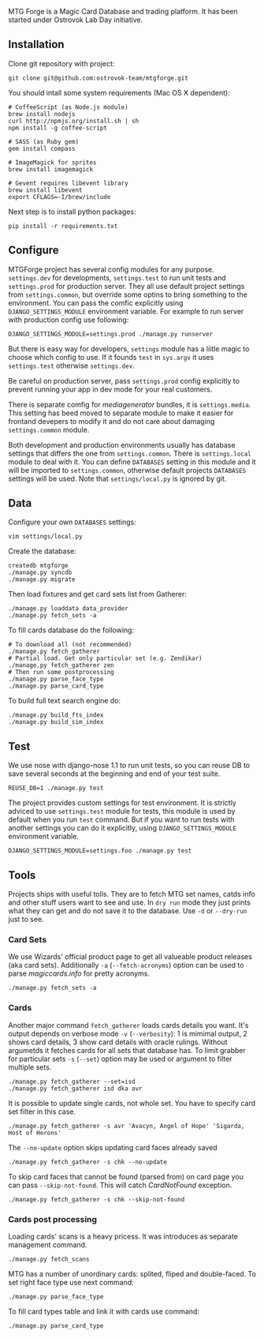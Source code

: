 MTG Forge is a Magic Card Database and trading platform. It has been started under Ostrovok Lab Day initiative.

## Installation

Clone git repository with project:

    git clone git@github.com:ostrovok-team/mtgforge.git

You should intall some system requirements (Mac OS X dependent):

    # CoffeeScript (as Node.js module)
    brew install nodejs
    curl http://npmjs.org/install.sh | sh
    npm install -g coffee-script

    # SASS (as Ruby gem)
    gem install compass

    # ImageMagick for sprites
    brew install imagemagick

    # Gevent requires libevent library
    brew install libevent
    export CFLAGS=-I/brew/include

Next step is to install python packages:

    pip install -r requirements.txt

## Configure

MTGForge project has several config modules for any purpose. `settings.dev` for developments, `settings.test` to run unit tests and `settings.prod` for production server. They all use default project settings from `settings.common`, but override some optins to bring something to the environment. You can pass the comfic explicitly using `DJANGO_SETTINGS_MODULE` environment variable. For example to run server with production config use following:

	DJANGO_SETTINGS_MODULE=settings.prod ./manage.py runserver

But there is easy way for developers, `settings` module has a liitle magic to choose which config to use. If it founds `test` in `sys.argv` it uses `settings.test` otherwise `settings.dev`. 

Be careful on production server, pass `settings.prod` config explicitly to prevent running your app in dev mode for your real customers.

There is separate comfig for *mediagenerator* bundles, it is `settings.media`. This setting has beed moved to separate module to make it easier for frontand devepers to modify it and do not care about damaging `settings.common` module.

Both development and production environments usually has database settings that differs the one from `settings.common`.  There is `settings.local` module to deal with it. You can define `DATABASES` setting in this module and it will be imported to `settings.common`, otherwise default projects `DATABASES` settings will be used. Note that `settings/local.py` is ignored by git.

## Data

Configure your own `DATABASES` settings:

	vim settings/local.py

Create the database:

	createdb mtgforge
    ./manage.py syncdb
    ./manage.py migrate

Then load fixtures and get card sets list from Gatherer:

    ./manage.py loaddata data_provider
    ./manage.py fetch_sets -a

To fill cards database do the following:

    # To download all (not recommended)
    ./manage.py fetch_gatherer
    # Partial load. Get only particular set (e.g. Zendikar)
    ./manage.py fetch_gatherer zen
    # Then run some postprocessing
    ./manage.py parse_face_type
    ./manage.py parse_card_type

To build full text search engine do:

    ./manage.py build_fts_index
    ./manage.py build_sim_index

## Test

We use nose with django-nose 1.1 to run unit tests, so you can reuse DB to save several seconds at the beginning and end of your test suite.

    REUSE_DB=1 ./manage.py test

The project provides custom settings for test environment. It is strictly adviced to use `settings.test` module for tests, this module is used by default when you run `test` command. But if you want to run tests with another settings you can do it explicitly, using `DJANGO_SETTINGS_MODULE` environment variable.

    DJANGO_SETTINGS_MODULE=settings.foo ./manage.py test

## Tools

Projects ships with useful tolls. They are to fetch MTG set names, catds info and other stuff users want to see and use. In `dry run` mode they just prints what they can get and do not save it to the database. Use `-d` or `--dry-run` just to see.

### Card Sets

We use Wizards' official product page to get all valueable product releases (aka card sets). Additionally `-a` (`--fetch-acronyms`) option can be used to parse *magiccards.info* for pretty acronyms.

    ./manage.py fetch_sets -a

### Cards

Another major command `fetch_gatherer` loads cards details you want. It's output
depends on verbose mode `-v` (`--verbosity`): 1 is mimimal output, 2 shows
card details, 3 show card details with oracle rulings. Without argumetds it
fetches cards for all sets that database has. To limit grabber for particular
sets `-s` (`--set`) option may be used or argument to filter multiple sets.

    ./manage.py fetch_gatherer --set=isd
    ./manage.py fetch_gatherer isd dka avr

It is possible to update single cards, not whole set. You have to specify
card set filter in this case.

    ./manage.py fetch_gatherer -s avr 'Avacyn, Angel of Hope' 'Sigarda, Host of Herons'

The `--no-update` option skips updating card faces already saved

    ./manage.py fetch_gatherer -s chk --no-update

To skip card faces that cannot be found (parsed from) on card page you can pass `--skip-not-found`. This will catch *CardNotFound* exception.

    ./manage.py fetch_gatherer -s chk --skip-not-found

### Cards post processing

Loading cards' scans is a heavy pricess. It was introduces as separate management command.

    ./manage.py fetch_scans

MTG has a number of unordinary cards: splited, fliped and double-faced. To set right face type use next command:

    ./manage.py parse_face_type

To fill card types table and link it with cards use command:

    ./manage.py parse_card_type
